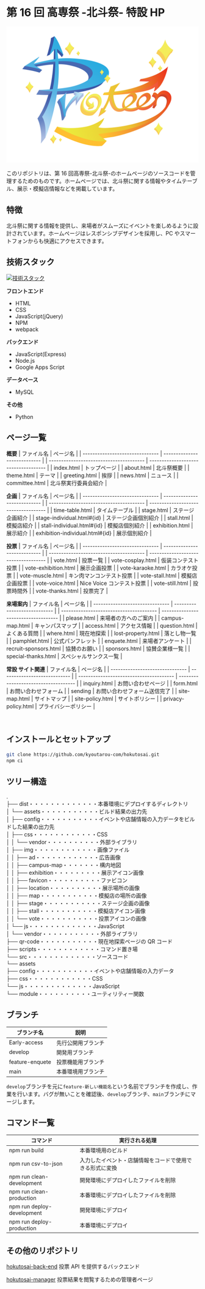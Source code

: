 # 第 16 回 高専祭 -北斗祭- 特設 HP

![ロゴ](./dist/assets/img/hokutosai-logo.png)

このリポジトリは、第 16 回高専祭-北斗祭-のホームページのソースコードを管理するためのものです。ホームページでは、北斗祭に関する情報やタイムテーブル、展示・模擬店情報などを掲載しています。

## 特徴

北斗祭に関する情報を提供し、来場者がスムーズにイベントを楽しめるように設計されています。ホームページはレスポンシブデザインを採用し、PC やスマートフォンからも快適にアクセスできます。

## 技術スタック

[![技術スタック](https://skillicons.dev/icons?i=html,css,js,npm,webpack,python)](https://skillicons.dev)

**フロントエンド**

-   HTML
-   CSS
-   JavaScript(jQuery)
-   NPM
-   webpack

**バックエンド**

-   JavaScript(Express)
-   Node.js
-   Google Apps Script

**データベース**

-   MySQL

**その他**

-   Python

## ページ一覧

**概要**
| ファイル名 | ページ名 |
| ------------------------------- | ---------------------------- |
| --------------------------------------- | ------------------------------------ |
| index.html | トップページ |
| about.html | 北斗祭概要 |
| theme.html | テーマ |
| greeting.html | 挨拶 |
| news.html | ニュース |
| committee.html | 北斗祭実行委員会紹介 |

**企画**
| ファイル名 | ページ名 |
| ------------------------------- | ---------------------------- |
| --------------------------------------- | ------------------------------------ |
| time-table.html | タイムテーブル |
| stage.html | ステージ企画紹介 |
| stage-individual.html#{id} | ステージ企画個別紹介 |
| stall.html | 模擬店紹介 |
| stall-individual.html#{id} | 模擬店個別紹介 |
| exhibition.html | 展示紹介 |
| exhibition-individual.html#{id} | 展示個別紹介 |

**投票**
| ファイル名 | ページ名 |
| ------------------------------- | ---------------------------- |
| --------------------------------------- | ------------------------------------ |
| vote.html | 投票一覧 |
| vote-cosplay.html | 仮装コンテスト投票 |
| vote-exhibition.html | 展示企画投票 |
| vote-karaoke.html | カラオケ投票 |
| vote-muscle.html | キン肉マンコンテスト投票 |
| vote-stall.html | 模擬店企画投票 |
| vote-voice.html | Nice Voice コンテスト投票 |
| vote-still.html | 投票時間外 |
| vote-thanks.html | 投票完了 |

**来場案内**
| ファイル名 | ページ名 |
| ------------------------------- | ---------------------------- |
| --------------------------------------- | ------------------------------------ |
| please.html | 来場者の方へのご案内 |
| campus-map.html | キャンパスマップ |
| access.html | アクセス情報 |
| question.html | よくある質問 |
| where.html | 現在地探索 |
| lost-property.html | 落とし物一覧 |
| pamphlet.html | 公式パンフレット |
| enquete.html | 来場者アンケート |
| recruit-sponsors.html | 協賛のお願い |
| sponsors.html | 協賛企業様一覧 |
| special-thanks.html | スペシャルサンクス一覧 |

**常設 サイト関連**
| ファイル名 | ページ名 |
| ------------------------------- | ---------------------------- |
| --------------------------------------- | ------------------------------------ |
| inquiry.html | お問い合わせページ |
| form.html | お問い合わせフォーム |
| sending | お問い合わせフォーム送信完了 |
| site-map.html | サイトマップ |
| site-policy.html | サイトポリシー |
| privacy-policy.html | プライバシーポリシー |

<div align="center">
    <img src="./dist/assets/img/screen.png" alt="">
</div>

## インストールとセットアップ

```bash
git clone https://github.com/kyoutarou-com/hokutosai.git
npm ci
```

## ツリー構造

.</br>
├── dist・・・・・・・・・・・・・本番環境にデプロイするディレクトリ</br>
│ └── assets・・・・・・・・・・・ビルド結果の出力先</br>
│ ├── config・・・・・・・・・・・イベントや店舗情報の入力データをビルドした結果の出力先</br>
│ ├── css・・・・・・・・・・・・CSS</br>
│ │ └── vendor・・・・・・・・・・外部ライブラリ</br>
│ ├── img・・・・・・・・・・・・画像ファイル</br>
│ │ ├── ad・・・・・・・・・・・・広告画像</br>
│ │ ├── campus-map・・・・・・・構内地図</br>
│ │ ├── exhibition・・・・・・・・・展示アイコン画像</br>
│ │ ├── favicon・・・・・・・・・・ファビコン</br>
│ │ ├── location・・・・・・・・・・展示場所の画像</br>
│ │ ├── map・・・・・・・・・・・模擬店の場所の画像</br>
│ │ ├── stage・・・・・・・・・・・ステージ企画の画像</br>
│ │ ├── stall・・・・・・・・・・・模擬店アイコン画像</br>
│ │ └── vote・・・・・・・・・・・投票アイコンの画像</br>
│ └── js・・・・・・・・・・・・・JavaScript</br>
│ └── vendor・・・・・・・・・・・外部ライブラリ</br>
├── qr-code・・・・・・・・・・・現在地探索ページの QR コード</br>
├── scripts・・・・・・・・・・・・コマンド置き場</br>
└── src・・・・・・・・・・・・・ソースコード</br>
└── assets</br>
├── config・・・・・・・・・・・イベントや店舗情報の入力データ</br>
├── css・・・・・・・・・・・・CSS</span></br>
└── js・・・・・・・・・・・・・JavaScript</br>
└── module・・・・・・・・・・ユーティリティー関数</br>

## ブランチ

| ブランチ名      | 説明               |
| --------------- | ------------------ |
| Early-access    | 先行公開用ブランチ |
| develop         | 開発用ブランチ     |
| feature-enquete | 投票機能用ブランチ |
| main            | 本番環境用ブランチ |

`develop`ブランチを元に`feature-新しい機能名`という名前でブランチを作成し、作業を行います。バグが無いことを確認後、`develop`ブランチ、`main`ブランチにマージします。

## コマンド一覧

| コマンド                   | 実行される処理                                           |
| -------------------------- | -------------------------------------------------------- |
| npm run build              | 本番環境用のビルド                                       |
| npm run csv-to-json        | 入力したイベント・店舗情報をコードで使用できる形式に変換 |
| npm run clean-development  | 開発環境にデプロイしたファイルを削除                     |
| npm run clean-production   | 本番環境にデプロイしたファイルを削除                     |
| npm run deploy-development | 開発環境にデプロイ                                       |
| npm run deploy-production  | 本番環境にデプロイ                                       |

## その他のリポジトリ

[hokutosai-back-end](https://github.com/mako0523/hokutosai-back-end.git)
投票 API を提供するバックエンド

[hokutosai-manager](https://github.com/mako0523/hokutosai-manager.git)
投票結果を閲覧するための管理者ページ
